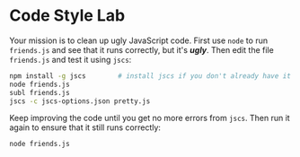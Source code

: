 # Code Style Lab

Your mission is to clean up ugly JavaScript code. First use `node` to run `friends.js` and see that it runs correctly, but it's ***ugly***. Then edit the file `friends.js` and test it using `jscs`:

```bash
npm install -g jscs        # install jscs if you don't already have it
node friends.js
subl friends.js
jscs -c jscs-options.json pretty.js
```

Keep improving the code until you get no more errors from `jscs`. Then run it again to ensure that it still runs correctly:

```bash
node friends.js
```
